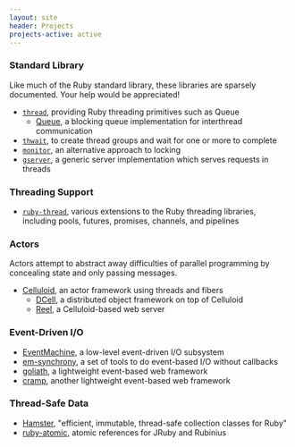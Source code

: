 ```yaml
---
layout: site
header: Projects
projects-active: active
---
```


### Standard Library

Like much of the Ruby standard library, these libraries are sparsely documented. Your help would be appreciated!

* [`thread`](http://rdoc.info/stdlib/thread), providing Ruby threading primitives such as Queue
  * [Queue](http://rdoc.info/stdlib/thread/Queue), a blocking queue implementation for interthread communication
* [`thwait`](http://rdoc.info/stdlib/thwait), to create thread groups and wait for one or more to complete
* [`monitor`](http://rdoc.info/stdlib/monitor), an alternative approach to locking
* [`gserver`](http://rdoc.info/stdlib/gserver), a generic server implementation which serves requests in threads

### Threading Support

* [`ruby-thread`](https://github.com/meh/ruby-thread), various extensions to the Ruby threading libraries, including pools, futures, promises, channels, and pipelines

### Actors

Actors attempt to abstract away difficulties of parallel programming by concealing state and only passing messages.

* [Celluloid](https://github.com/celluloid/celluloid), an actor framework using threads and fibers
  * [DCell](https://github.com/celluloid/dcell), a distributed object framework on top of Celluloid
  * [Reel](https://github.com/celluloid/reel), a Celluloid-based web server

### Event-Driven I/O 

* [EventMachine](https://github.com/eventmachine/eventmachine), a low-level event-driven I/O subsystem
* [em-synchrony](https://github.com/igrigorik/em-synchrony), a set of tools to do event-based I/O without callbacks
* [goliath](https://github.com/postrank-labs/goliath), a lightweight event-based web framework
* [cramp](http://cramp.in/), another lightweight event-based web framework

### Thread-Safe Data

* [Hamster](http://github.com/harukizaemon/hamster), "efficient, immutable, thread-safe collection classes for Ruby"
* [ruby-atomic](https://github.com/headius/ruby-atomic), atomic references for JRuby and Rubinius
